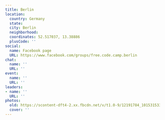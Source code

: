 ```yaml
---
title: Berlin
location:
  country: Germany
  state: 
  city: Berlin
  neighborhood: 
  coordinates: 52.517037, 13.38886
  plusCode: ''
social:
  name: Facebook page
  URL: https://www.facebook.com/groups/free.code.camp.berlin
chat:
  name: ''
  URL: ''
event:
  name: ''
  URL: ''
leaders:
- name: ''
  URL: ''
photos:
  old: https://scontent-dft4-2.xx.fbcdn.net/v/t1.0-9/12191784_10153153358867036_8617763423972408461_n.jpg?oh=52e42945faedb08fdcf8554fccbeef30&oe=595B9EA7
  cover: ''
---
```

